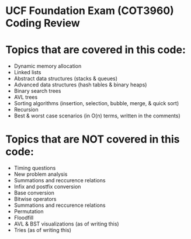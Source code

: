 # UCF Foundation Exam (COT3960) Coding Review

# Topics that are covered in this code:
- Dynamic memory allocation
- Linked lists
- Abstract data structures (stacks & queues)
- Advanced data structures (hash tables & binary heaps)
- Binary search trees
- AVL trees
- Sorting algorithms (insertion, selection, bubble, merge, & quick sort)
- Recursion
- Best & worst case scenarios (in O(n) terms, written in the comments)

# Topics that are NOT covered in this code:
- Timing questions
- New problem analysis
- Summations and reccurence relations
- Infix and postfix conversion
- Base conversion
- Bitwise operators
- Summations and reccurence relations
- Permutation
- Floodfill
- AVL & BST visualizations (as of writing this)
- Tries (as of writing this)